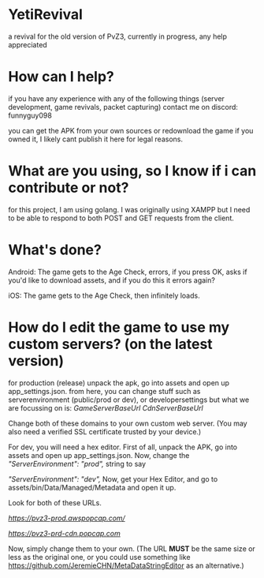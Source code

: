 # YetiRevival
a revival for the old version of PvZ3, currently in progress, any help appreciated

# How can I help?
if you have any experience with any of the following things (server development, game revivals, packet capturing) contact me on discord: funnyguy098

you can get the APK from your own sources or redownload the game if you owned it, I likely cant publish it here for legal reasons.

# What are you using, so I know if i can contribute or not?
for this project, I am using golang. I was originally using XAMPP but I need to be able to respond to both POST and GET requests from the client.

# What's done?
Android: The game gets to the Age Check, errors, if you press OK, asks if you'd like to download assets, and if you do this it errors again?


iOS: The game gets to the Age Check, then infinitely loads.

# How do I edit the game to use my custom servers? (on the latest version)
for production (release) unpack the apk, go into assets and open up app_settings.json.
from here, you can change stuff such as serverenvironment (public/prod or dev), or developersettings
but what we are focussing on is:
*GameServerBaseUrl*
*CdnServerBaseUrl*

Change both of these domains to your own custom web server. (You may also need a verified SSL certificate trusted by your device.)

For dev, you will need a hex editor.
First of all, unpack the APK, go into assets and open up app_settings.json.
Now, change the 
*"ServerEnvironment": "prod",* string to say


*"ServerEnvironment": "dev",*
Now, get your Hex Editor, and go to assets/bin/Data/Managed/Metadata and open it up.


Look for both of these URLs.


*https://pvz3-prod.awspopcap.com/*


*https://pvz3-prd-cdn.popcap.com*

Now, simply change them to your own. (The URL **MUST** be the same size or less as the original one, or you could use something like https://github.com/JeremieCHN/MetaDataStringEditor as an alternative.)
